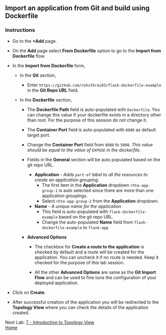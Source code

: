 ## Import an application from Git and build using Dockerfile

### Instructions

- Go to the **+Add** page.
- On the **Add** page select **From Dockerfile** option to go to the **Import from Dockerfile** flow.

- In the **Import from Dockerfile** form,

  - In the **Git** section,
    - Enter `https://github.com/rohitkrai03/flask-dockerfile-example` in the **Git Repo URL** field.

  - In the **Dockerfile** section,
    - The **Dockerfile Path** field is auto-populated with `Dockerfile`. You can change this value if your dockerfile exists in a directory other than root. For the purpose of this session do not change it.
    - The **Container Port** field is auto-populated with `8080` as default target port.
    - Change the **Container Port** field from `8080` to `5000`. *This value should be equal to the value of `EXPOSE` in the dockerfile.*

    - Fields in the **General** section will be auto populated based on the git repo URL.
      - **Application** - *Adds `part-of` label to all the resources to create an application grouping*.
        - The first item in the **Application** dropdown `rhte-app-group-1` is auto selected since there are more than one application groupings.
        - Select `rhte-app-group-2` from the **Application** dropdown.
      - **Name** - *A unique name for the application*
        - This field is auto-populated with `flask-dockerfile-example` based on the git repo URL.
        - Change the auto-populated **Name** field from `flask-dockerfile-example` to `flask-app`

    - **Advanced Options** 
      - The checkbox for **Create a route to the application** is checked by default and a route will be created for the application. You can uncheck it if no route is needed. Keep it checked for the purpose of this lab session.

      - All the other **Advanced Options** are same as the **Git Import Flow** and can be used to fine tune the configuration of your deployed application.

- Click on **Create**.
- After successful creation of the application you will be redirected to the **Topology View** where you can check the details of the application created. 


Next Lab: [7 - Introduction to Topology View](./topology.md)<br>
[Home](./README.md)
